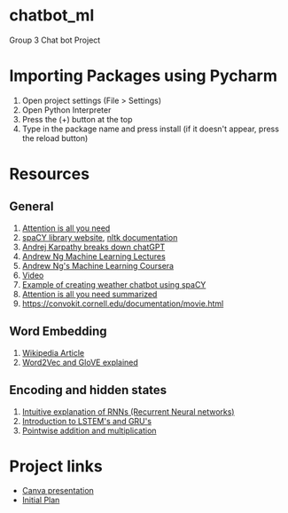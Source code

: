 # chatbot_ml
Group 3 Chat bot Project

# Importing Packages using Pycharm
1. Open project settings (File > Settings)
2. Open Python Interpreter
3. Press the (+) button at the top
4. Type in the package name and press install (if it doesn't appear, press the reload button)

# Resources 
## General
1. [Attention is all you need](https://proceedings.neurips.cc/paper_files/paper/2017/file/3f5ee243547dee91fbd053c1c4a845aa-Paper.pdf)
2. [spaCY library website](https://spacy.io/), [nltk documentation](https://www.nltk.org/)
3. [Andrej Karpathy breaks down chatGPT](https://www.youtube.com/watch?v=kCc8FmEb1nY)
4. [Andrew Ng Machine Learning Lectures](https://www.youtube.com/watch?v=jGwO_UgTS7I&list=PLoROMvodv4rMiGQp3WXShtMGgzqpfVfbU)
5. [Andrew Ng's Machine Learning Coursera](https://www.coursera.org/specializations/machine-learning-introduction?adgroupid=1223756914114671&adposition=&campaignid=415343102&creativeid=&device=c&devicemodel=&hide_mobile_promo&keyword=what+is+machine+learning&matchtype=p&msclkid=3cceb78dbe96130bbbc2d325b0bfd35d&network=o&utm_campaign=B2C_NAMER_machine-learning-introduction_stanford_FTCOF_specializations_country-US&utm_content=Machine+Learning+Tutorials&utm_medium=sem&utm_source=bg&utm_term=what+is+machine+learning)
6. [Video](https://www.youtube.com/watch?v=TQQlZhbC5ps)
7. [Example of creating weather chatbot using spaCY](https://www.digitalocean.com/community/tutorials/how-to-create-an-intelligent-chatbot-in-python-using-the-spacy-nlp-library)
8. [Attention is all you need summarized](https://www.youtube.com/watch?v=iDulhoQ2pro)
9. https://convokit.cornell.edu/documentation/movie.html

## Word Embedding
1. [Wikipedia Article](https://en.wikipedia.org/wiki/Word_embedding)
2. [Word2Vec and GloVE explained](https://analyticsindiamag.com/word2vec-vs-glove-a-comparative-guide-to-word-embedding-techniques/)

## Encoding and hidden states
1. [Intuitive explanation of RNNs (Recurrent Neural networks)](https://www.youtube.com/watch?v=LHXXI4-IEns)
2. [Introduction to LSTEM's and GRU's](https://www.youtube.com/watch?v=8HyCNIVRbSU)
3. [Pointwise addition and multiplication](https://en.wikipedia.org/wiki/Pointwise)

# Project links
- [Canva presentation](https://www.canva.com/design/DAFn9RvzgCQ/dk9Qgj2STaG24-6P83dszA/edit?utm_content=DAFn9RvzgCQ&utm_campaign=designshare&utm_medium=link2&utm_source=sharebutton)
- [Initial Plan](https://www.canva.com/design/DAFn9gO0YVA/9wI72pA60whidJusiAGvyg/edit?utm_content=DAFn9gO0YVA&utm_campaign=designshare&utm_medium=link2&utm_source=sharebutton)
